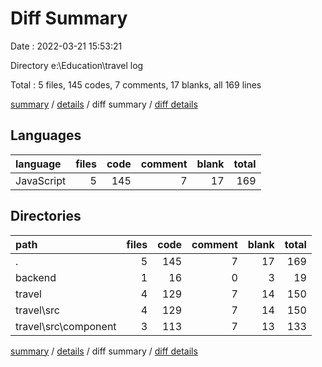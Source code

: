 # Diff Summary

Date : 2022-03-21 15:53:21

Directory e:\Education\travel log

Total : 5 files,  145 codes, 7 comments, 17 blanks, all 169 lines

[summary](results.md) / [details](details.md) / diff summary / [diff details](diff-details.md)

## Languages
| language | files | code | comment | blank | total |
| :--- | ---: | ---: | ---: | ---: | ---: |
| JavaScript | 5 | 145 | 7 | 17 | 169 |

## Directories
| path | files | code | comment | blank | total |
| :--- | ---: | ---: | ---: | ---: | ---: |
| . | 5 | 145 | 7 | 17 | 169 |
| backend | 1 | 16 | 0 | 3 | 19 |
| travel | 4 | 129 | 7 | 14 | 150 |
| travel\src | 4 | 129 | 7 | 14 | 150 |
| travel\src\component | 3 | 113 | 7 | 13 | 133 |

[summary](results.md) / [details](details.md) / diff summary / [diff details](diff-details.md)